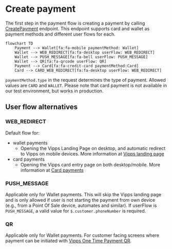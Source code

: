 <!-- START_METADATA
---
title: Create payment
sidebar_label: Create payment
hide_table_of_contents: true
pagination_next: null
pagination_prev: null
sidebar_position: 20
---
END_METADATA -->

# Create payment

The first step in the payment flow is creating a payment by calling [CreatePayment](https://vippsas.github.io/vipps-developer-docs/api/epayment#tag/CreatePayments) endpoint. This endpoint supports card and wallet as payment methods and different user flows for each.

```mermaid
flowchart TD
    Payment --> Wallet[fa:fa-mobile paymentMethod: Wallet]
    Wallet --> WEB_REDIRECT[fa:fa-desktop userFlow: WEB_REDIRECT]
    Wallet --> PUSH_MESSAGE[fa:fa-bell userFlow: PUSH_MESSAGE]
    Wallet --> QR[fa:fa-qrcode userFlow: QR]
    Payment --> Card[fa:fa-credit-card paymentMethod:Card]
    Card --> CARD_WEB_REDIRECT[fa:fa-desktop userFlow: WEB_REDIRECT]
```

`paymentMethod.type` in the request determines the type of payment. Allowed values are `CARD` and `WALLET`. Please note that card payment is not available in our test environment, but works in production. 

## User flow alternatives

### WEB_REDIRECT

Default flow for:

- wallet payments
    - Opening the Vipps Landing Page on desktop, and automatic redirect to Vipps on mobile devices. More information at [Vipps landing page](https://vippsas.github.io/vipps-developer-docs/docs/vipps-developers/common-topics/vipps-landing-page)
- card payments
    - Opening the Vipps card entry page on both desktop/mobile. More information at [Card payments](https://vippsas.github.io/vipps-developer-docs/docs/APIs/checkout-api/vipps-checkout-api-faq#card-payments)

### PUSH_MESSAGE

Applicable only for Wallet payments. This will skip the Vipps landing page and is only allowed if user is not starting the payment from own device (e.g., from a Point Of Sale device, automates and similar). 
If userFlow is `PUSH_MESSAGE`, a valid value for `$.customer.phoneNumber` is required.

### QR

Applicable only for Wallet payments. For customer facing screens where payment can be initiated with [Vipps One Time Payment QR](https://vippsas.github.io/vipps-developer-docs/docs/APIs/qr-api/vipps-qr-one-time-payment-api-howitworks).
